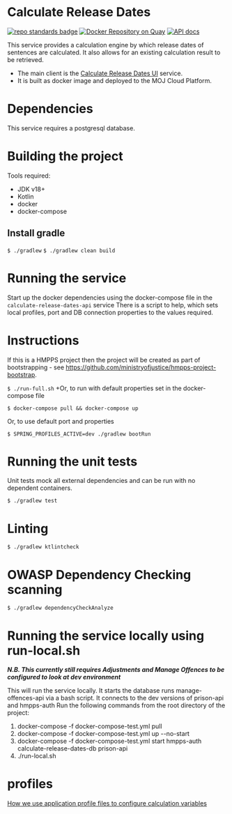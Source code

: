 # Calculate Release Dates

[![repo standards badge](https://img.shields.io/badge/dynamic/json?color=blue&style=for-the-badge&logo=github&label=MoJ%20Compliant&query=%24.data%5B%3F%28%40.name%20%3D%3D%20%22calculate-release-dates-api%22%29%5D.status&url=https%3A%2F%2Foperations-engineering-reports.cloud-platform.service.justice.gov.uk%2Fgithub_repositories)](https://operations-engineering-reports.cloud-platform.service.justice.gov.uk/github_repositories#calculate-release-dates-api "Link to report")
[![Docker Repository on Quay](https://quay.io/repository/hmpps/calculate-release-dates-api/status "Docker Repository on Quay")](https://quay.io/repository/hmpps/calculate-release-dates-api)
[![API docs](https://img.shields.io/badge/API_docs_-view-85EA2D.svg?logo=swagger)](https://calculate-release-dates-api-dev.hmpps.service.justice.gov.uk/swagger-ui.html)

This service provides a calculation engine by which release dates of sentences are calculated.
It also allows for an existing calculation result to be retrieved.

* The main client is the [Calculate Release Dates UI](https://github.com/ministryofjustice/calculate-release-dates) service.
* It is built as  docker image and deployed to the MOJ Cloud Platform.

# Dependencies
This service requires a postgresql database.

# Building the project
Tools required:
* JDK v18+
* Kotlin
* docker
* docker-compose

## Install gradle
`$ ./gradlew`
`$ ./gradlew clean build`

# Running the service
Start up the docker dependencies using the docker-compose file in the `calculate-release-dates-api` service
There is a script to help, which sets local profiles, port and DB connection properties to the
values required.

# Instructions

If this is a HMPPS project then the project will be created as part of bootstrapping -
see https://github.com/ministryofjustice/hmpps-project-bootstrap.

`$ ./run-full.sh`
+Or, to run with default properties set in the docker-compose file

`$ docker-compose pull && docker-compose up`

Or, to use default port and properties

`$ SPRING_PROFILES_ACTIVE=dev ./gradlew bootRun`


# Running the unit tests

Unit tests mock all external dependencies and can be run with no dependent containers.

`$ ./gradlew test`

# Linting

`$ ./gradlew ktlintcheck`

# OWASP Dependency Checking scanning

`$ ./gradlew dependencyCheckAnalyze`

# Running the service locally using run-local.sh
**_N.B. This currently still requires Adjustments and Manage Offences to be configured to look at dev environment_**

This will run the service locally. It starts the database runs manage-offences-api via a bash script. It connects to the dev versions of prison-api and hmpps-auth
Run the following commands from the root directory of the project:
1. docker-compose -f docker-compose-test.yml pull
2. docker-compose -f docker-compose-test.yml up --no-start
3. docker-compose -f docker-compose-test.yml start hmpps-auth calculate-release-dates-db prison-api
4. ./run-local.sh

# profiles
[How we use application profile files to configure calculation variables](docs/profile.md)